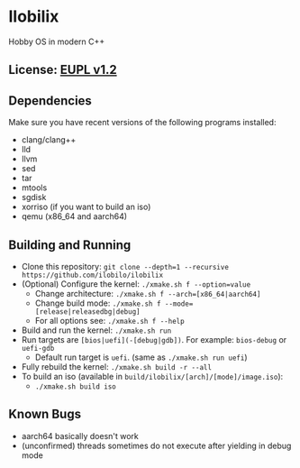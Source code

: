 # Ilobilix
Hobby OS in modern C++

## License: [EUPL v1.2](LICENSE)

## Dependencies

Make sure you have recent versions of the following programs installed:
* clang/clang++
* lld
* llvm
* sed
* tar
* mtools
* sgdisk
* xorriso (if you want to build an iso)
* qemu (x86_64 and aarch64)

## Building and Running

* Clone this repository: ``git clone --depth=1 --recursive https://github.com/ilobilo/ilobilix``
* (Optional) Configure the kernel: ``./xmake.sh f --option=value``
  * Change architecture: ``./xmake.sh f --arch=[x86_64|aarch64]``
  * Change build mode: ``./xmake.sh f --mode=[release|releasedbg|debug]``
  * For all options see: ``./xmake.sh f --help``
* Build and run the kernel: ``./xmake.sh run``
* Run targets are ``[bios|uefi](-[debug|gdb])``. For example: ``bios-debug`` or ``uefi-gdb``
  * Default run target is ``uefi``. (same as ``./xmake.sh run uefi``)
* Fully rebuild the kernel: ``./xmake.sh build -r --all``
* To build an iso (available in ``build/ilobilix/[arch]/[mode]/image.iso``):
  * ``./xmake.sh build iso``

## Known Bugs
* aarch64 basically doesn't work
* (unconfirmed) threads sometimes do not execute after yielding in debug mode